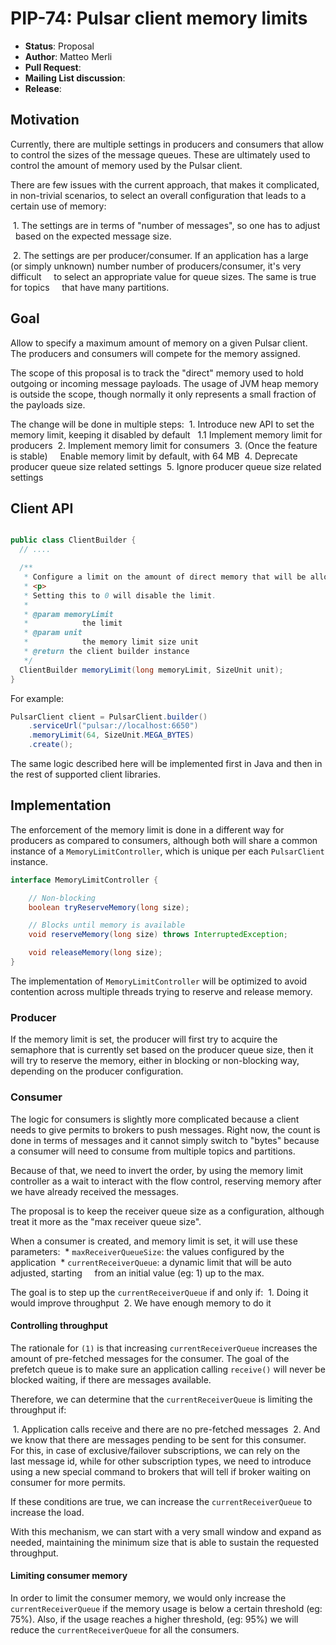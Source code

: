 # PIP-74: Pulsar client memory limits

* **Status**: Proposal
* **Author**: Matteo Merli
* **Pull Request**:
* **Mailing List discussion**:
* **Release**:

## Motivation

Currently, there are multiple settings in producers and consumers that allow
to control the sizes of the message queues. These are ultimately used to
control the amount of memory used by the Pulsar client.

There are few issues with the current approach, that makes it complicated, in
non-trivial scenarios, to select an overall configuration that leads to a
certain use of memory:

 1. The settings are in terms of "number of messages", so one has to adjust
    based on the expected message size.

 2. The settings are per producer/consumer. If an application has a large
    (or simply unknown) number number of producers/consumer, it's very difficult
    to select an appropriate value for queue sizes. The same is true for topics
    that have many partitions.

## Goal

Allow to specify a maximum amount of memory on a given Pulsar client. The
producers and consumers will compete for the memory assigned.

The scope of this proposal is to track the "direct" memory used to hold
outgoing or incoming message payloads. The usage of JVM heap memory is outside
the scope, though normally it only represents a small fraction of the payloads
size.

The change will be done in multiple steps:
 1. Introduce new API to set the memory limit, keeping it disabled by default
  1.1 Implement memory limit for producers
 2. Implement memory limit for consumers
 3. (Once the feature is stable)
    Enable memory limit by default, with 64 MB
 4. Deprecate producer queue size related settings
 5. Ignore producer queue size related settings

## Client API

```java

public class ClientBuilder {
  // ....

  /**
   * Configure a limit on the amount of direct memory that will be allocated by this client instance.
   * <p>
   * Setting this to 0 will disable the limit.
   *
   * @param memoryLimit
   *            the limit
   * @param unit
   *            the memory limit size unit
   * @return the client builder instance
   */
  ClientBuilder memoryLimit(long memoryLimit, SizeUnit unit);
}
```

For example:

```java
PulsarClient client = PulsarClient.builder()
    .serviceUrl("pulsar://localhost:6650")
    .memoryLimit(64, SizeUnit.MEGA_BYTES)
    .create();
```

The same logic described here will be implemented first in Java and then
in the rest of supported client libraries.

## Implementation

The enforcement of the memory limit is done in a different way for producers as
compared to consumers, although both will share a common instance of a
`MemoryLimitController`, which is unique per each `PulsarClient` instance.

```java
interface MemoryLimitController {

    // Non-blocking
    boolean tryReserveMemory(long size);

    // Blocks until memory is available
    void reserveMemory(long size) throws InterruptedException;

    void releaseMemory(long size);
}
```

The implementation of `MemoryLimitController` will be optimized to avoid
contention across multiple threads trying to reserve and release memory.

### Producer

If the memory limit is set, the producer will first try to acquire the
semaphore that is currently set based on the producer queue size, then it
will try to reserve the memory, either in blocking or non-blocking way,
depending on the producer configuration.

### Consumer

The logic for consumers is slightly more complicated because a client needs to
give permits to brokers to push messages. Right now, the count is done in terms
of messages and it cannot simply switch to "bytes" because a consumer will
need to consume from multiple topics and partitions.

Because of that, we need to invert the order, by using the memory limit
controller as a wait to interact with the flow control, reserving memory
after we have already received the messages.

The proposal is to keep the receiver queue size as a configuration, although
treat it more as the "max receiver queue size".

When a consumer is created, and memory limit is set, it will use these
parameters:
 * `maxReceiverQueueSize`: the values configured by the application
 * `currentReceiverQueue`: a dynamic limit that will be auto adjusted, starting
    from an initial value (eg: 1) up to the max.

The goal is to step up the `currentReceiverQueue` if and only if:
 1. Doing it would improve throughput
 2. We have enough memory to do it


#### Controlling throughput

The rationale for `(1)` is that increasing `currentReceiverQueue` increases the
amount of pre-fetched messages for the consumer. The goal of the prefetch queue
is to make sure an application calling `receive()` will never be blocked waiting,
if there are messages available.

Therefore, we can determine that the `currentReceiverQueue` is limiting the
throughput if:

 1. Application calls receive and there are no pre-fetched messages
 2. And we know that there are messages pending to be sent for this consumer.
    For this, in case of exclusive/failover subscriptions, we can rely on the
    last message id, while for other subscription types, we need to introduce
    using a new special command to brokers that will tell if broker waiting on
    consumer for more permits.

If these conditions are true, we can increase the `currentReceiverQueue` to
increase the load.

With this mechanism, we can start with a very small window and expand as needed,
maintaining the minimum size that is able to sustain the requested throughput.

#### Limiting consumer memory

In order to limit the consumer memory, we would only increase the
`currentReceiverQueue` if the memory usage is below a certain threshold (eg: 75%).
Also, if the usage reaches a higher threshold, (eg: 95%) we will reduce the
`currentReceiverQueue` for all the consumers.
